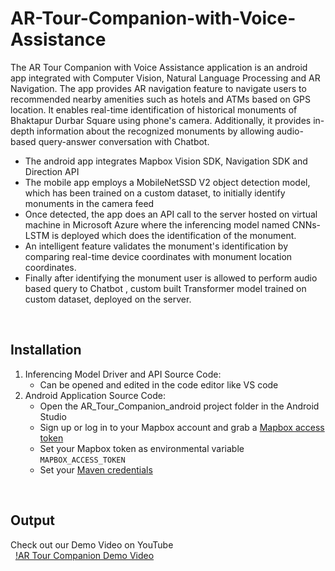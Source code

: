 ﻿# AR-Tour-Companion-with-Voice-Assistance

The AR Tour Companion with Voice Assistance application is an android app integrated with Computer Vision, Natural Language Processing and AR Navigation. The app provides AR navigation feature to navigate users to recommended nearby amenities such as hotels and ATMs based on GPS location. It enables real-time identification of historical monuments of Bhaktapur Durbar Square using phone's camera. Additionally, it provides in-depth information about the recognized monuments by allowing audio-based query-answer conversation with Chatbot.

- The android app integrates Mapbox Vision SDK, Navigation SDK and Direction API
- The mobile app employs a MobileNetSSD V2 object detection model, which has been trained on a custom dataset, to initially identify monuments in the camera feed
- Once detected, the app does an API call to the server hosted on virtual machine in Microsoft Azure where the inferencing model named CNNs-LSTM is deployed which does the identification of the monument.
- An intelligent feature validates the monument's identification by comparing real-time device coordinates with monument location coordinates.
- Finally after identifying the monument user is allowed to perform audio based query to Chatbot , custom built Transformer model trained on custom dataset, deployed on the server.

&nbsp;

## Installation


1.  Inferencing Model Driver and API Source Code:
    - Can be opened and edited in the code editor like VS code
2.  Android Application Source Code:
    - Open the AR_Tour_Companion_android project folder in the Android Studio
    - Sign up or log in to your Mapbox account and grab a [Mapbox access token](https://docs.mapbox.com/help/glossary/access-token/)
    - Set your Mapbox token as environmental variable `MAPBOX_ACCESS_TOKEN`
    - Set your [Maven credentials](https://vision.mapbox.com/install/)

&nbsp;

## Output


Check out our Demo Video on YouTube  
&nbsp;
[!AR Tour Companion Demo Video](https://youtu.be/QBhtDf_XD60?si=sdlNG031-_daO7VV)
